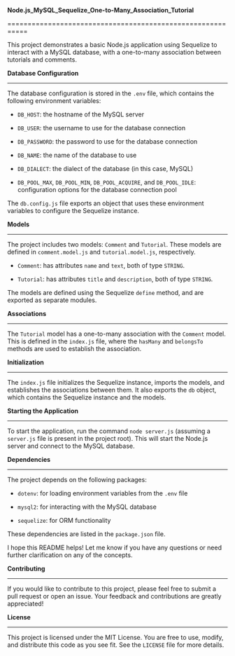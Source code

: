 **Node.js_MySQL_Sequelize_One-to-Many_Association_Tutorial**

===========================================================

This project demonstrates a basic Node.js application using Sequelize to interact with a MySQL database, with a one-to-many association between tutorials and comments.

**Database Configuration**

---

The database configuration is stored in the `.env` file, which contains the following environment variables:

- `DB_HOST`: the hostname of the MySQL server

- `DB_USER`: the username to use for the database connection

- `DB_PASSWORD`: the password to use for the database connection

- `DB_NAME`: the name of the database to use

- `DB_DIALECT`: the dialect of the database (in this case, MySQL)

- `DB_POOL_MAX`, `DB_POOL_MIN`, `DB_POOL_ACQUIRE`, and `DB_POOL_IDLE`: configuration options for the database connection pool

The `db.config.js` file exports an object that uses these environment variables to configure the Sequelize instance.

**Models**

---

The project includes two models: `Comment` and `Tutorial`. These models are defined in `comment.model.js` and `tutorial.model.js`, respectively.

- `Comment`: has attributes `name` and `text`, both of type `STRING`.

- `Tutorial`: has attributes `title` and `description`, both of type `STRING`.

The models are defined using the Sequelize `define` method, and are exported as separate modules.

**Associations**

---

The `Tutorial` model has a one-to-many association with the `Comment` model. This is defined in the `index.js` file, where the `hasMany` and `belongsTo` methods are used to establish the association.

**Initialization**

---

The `index.js` file initializes the Sequelize instance, imports the models, and establishes the associations between them. It also exports the `db` object, which contains the Sequelize instance and the models.

**Starting the Application**

---

To start the application, run the command `node server.js` (assuming a `server.js` file is present in the project root). This will start the Node.js server and connect to the MySQL database.

**Dependencies**

---

The project depends on the following packages:

- `dotenv`: for loading environment variables from the `.env` file

- `mysql2`: for interacting with the MySQL database

- `sequelize`: for ORM functionality

These dependencies are listed in the `package.json` file.

I hope this README helps! Let me know if you have any questions or need further clarification on any of the concepts.

**Contributing**

---

If you would like to contribute to this project, please feel free to submit a pull request or open an issue. Your feedback and contributions are greatly appreciated!

**License**

---

This project is licensed under the MIT License. You are free to use, modify, and distribute this code as you see fit. See the `LICENSE` file for more details.
